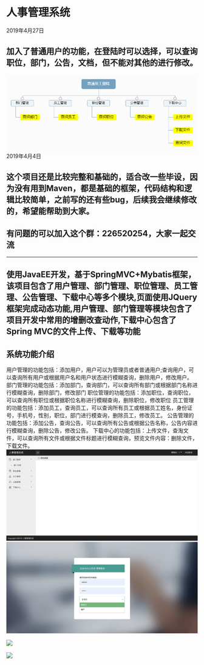# 人事管理系统

2019年4月27日
## 加入了普通用户的功能，在登陆时可以选择，可以查询职位，部门，公告，文档，但不能对其他的进行修改。
![](WebContent/public/images/s.png)
2019年4月4日

## 这个项目还是比较完整和基础的，适合改一些毕设，因为没有用到Maven，都是基础的框架，代码结构和逻辑比较简单，之前写的还有些bug，后续我会继续修改的，希望能帮助到大家。
## 有问题的可以加入这个群：226520254，大家一起交流
- - - -

## 使用JavaEE开发，基于SpringMVC+Mybatis框架，该项目包含了用户管理、部门管理、职位管理、员工管理、公告管理、下载中心等多个模块,页面使用JQuery框架完成动态功能,用户管理、部门管理等模块包含了项目开发中常用的增删改查动作,下载中心包含了 Spring MVC的文件上传、下载等功能

## 系统功能介绍
用户管理的功能包括：添加用户，用户可以为管理员或者普通用户;查询用户，可以查询所有用户或根据用户名和用户状态进行模糊查询，删除用户，修改用户。
部门管理的功能包括：添加部门，查询部门，可以查询所有部门或根据部门名称进行模糊查询，删除部门，修改部门
职位管理的功能包括：添加职位，查询职位，可以查询所有职位或根据职位名称进行模糊查询，删除职位，修改职位
员工管理的功能包括：添加员工，查询员工，可以查询所有员工或根据员工姓名，身份证号，手机号，性别，职位，部门进行模查询，删除员工，修改员工。
公告管理的功能包括：添加公告，查询公告，可以查询所有公告或根据公告名称，公告内容进行模糊查询，删除公告，修改公告。
下载中心的功能包括：上传文件，查淘文件，可以查询所有文件或根据文件标题进行模糊查询，预览文件内容：删除文件，下载文件。
![](WebContent/public/images/4.png)
![](WebContent/public/images/3.png)

![](WebContent/public/images/2.png)

![](WebContent/public/images/1.png)
